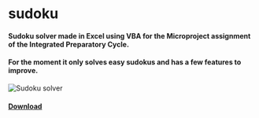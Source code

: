 # sudoku
#### Sudoku solver made in Excel using VBA for the Microproject assignment of the Integrated Preparatory Cycle.

#### For the moment it only solves easy sudokus and has a few features to improve.


![Sudoku solver](http://i.imgur.com/STTqV2X.png)

#### [Download](https://www.dropbox.com/s/skzatflfjlc98s5/sudoku1.5.xlsm?dl=0)

